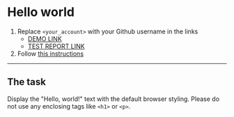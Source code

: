 # Hello world
1. Replace `<your_account>` with your Github username in the links
    - [DEMO LINK](https://khaldunksu.github.io/layout_hello-world/) <br>
    - [TEST REPORT LINK](https://khaldunksu.github.io/layout_hello-world/report/html_report/)
2. Follow [this instructions](https://mate-academy.github.io/layout_task-guideline/)
___

## The task 
Display the "Hello, world!" text with the default browser styling. Please do not 
use any enclosing tags like `<h1>` or `<p>`.
